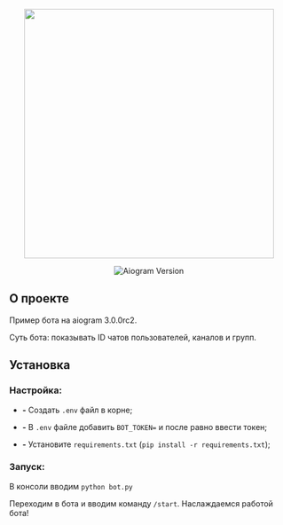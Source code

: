 <p align="center">
      <img src="https://i.ytimg.com/vi/NGMwl-J8rko/maxresdefault.jpg" width="450">
</p>

<p align="center">
   <img src="https://img.shields.io/badge/aiogram-3.0.0rc2-blue" alt="Aiogram Version">
</p>

## О проекте

Пример бота на aiogram 3.0.0rc2.

Суть бота: показывать ID чатов пользователей, каналов и групп.

## Установка
### Настройка:

- **-** Создать `.env` файл в корне;

- **-** В `.env` файле добавить `BOT_TOKEN=` и после равно ввести токен;

- **-** Установите `requirements.txt` (`pip install -r requirements.txt`);

### Запуск:

В консоли вводим `python bot.py`

Переходим в бота и вводим команду `/start`. Наслаждаемся работой бота!
